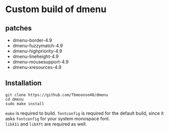 # Custom build of dmenu

## patches

+ dmenu-border-4.9
+ dmenu-fuzzymatch-4.9
+ dmenu-highpriority-4.9
+ dmenu-lineheight-4.9
+ dmenu-mousesupport-4.9
+ dmenu-xresources-4.9

## Installation

```
git clone https://github.com/fbmooose48/dmenu
cd dmenu
sudo make install
```

`make` is required to build.
`fontconfig` is required for the default build, since it asks `fontconfig` for your system monospace font.  
`libX11` and `libXft` are required as well.
